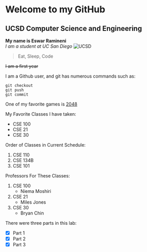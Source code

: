 # Welcome to my GitHub
## UCSD Computer Science and Engineering
**My name is Eswar Ramineni** <br>
*I am a student at UC San Diego*
![UCSD](https://ucsdnews.ucsd.edu/news_uploads/Resized_Geisel_Library_08.31.jpg)
> Eat, Sleep, Code

~~I am a first year~~

I am a Github user, and git has numerous commands such as:
```
git checkout
git push
git commit
```
One of my favorite games is [2048](https://play2048.co/)

My Favorite Classes I have taken:
- CSE 100
- CSE 21
- CSE 30

Order of Classes in Current Schedule:
1. CSE 110
2. CSE 134B
3. CSE 101

Professors For These Classes:
1. CSE 100
   - Niema Moshiri
2. CSE 21
   - Miles Jones
3. CSE 30
   - Bryan Chin
   
There were three parts in this lab:
- [x] Part 1
- [x] Part 2
- [x] Part 3
